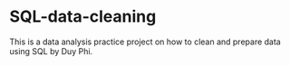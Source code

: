 # SQL-data-cleaning
This is a data analysis practice project on how to clean and prepare data using SQL by Duy Phi.
